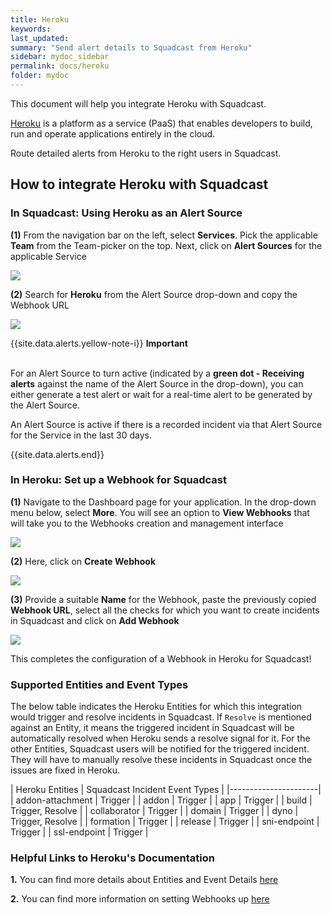```yaml
---
title: Heroku
keywords: 
last_updated: 
summary: "Send alert details to Squadcast from Heroku"
sidebar: mydoc_sidebar
permalink: docs/heroku
folder: mydoc
---
```


This document will help you integrate Heroku with Squadcast.

[Heroku](https://www.heroku.com/) is a platform as a service (PaaS) that enables developers to build, run and operate applications entirely in the cloud.

Route detailed alerts from Heroku to the right users in Squadcast.

## How to integrate Heroku with Squadcast

### In Squadcast: Using Heroku as an Alert Source

**(1)** From the navigation bar on the left, select **Services**. Pick the applicable **Team** from the Team-picker on the top. Next, click on **Alert Sources** for the applicable Service

![](../.gitbook/assets/alert\_source\_1.png)

**(2)** Search for **Heroku** from the Alert Source drop-down and copy the Webhook URL

![](../.gitbook/assets/heroku\_1.png)

{{site.data.alerts.yellow-note-i}}
<b>Important</b><br/><br/>
<p>For an Alert Source to turn active (indicated by a <b>green dot - Receiving alerts</b> against the name of the Alert Source in the drop-down), you can either generate a test alert or wait for a real-time alert to be generated by the Alert Source.</p>
<p>An Alert Source is active if there is a recorded incident via that Alert Source for the Service in the last 30 days.</p>
{{site.data.alerts.end}}

### In Heroku: Set up a Webhook for Squadcast

**(1)** Navigate to the Dashboard page for your application. In the drop-down menu below, select **More**. You will see an option to **View Webhooks** that will take you to the Webhooks creation and management interface

![](../.gitbook/assets/heroku\_2.png)

**(2)** Here, click on **Create Webhook**

![](../.gitbook/assets/heroku\_3.png)

**(3)** Provide a suitable **Name** for the Webhook, paste the previously copied **Webhook URL**, select all the checks for which you want to create incidents in Squadcast and click on **Add Webhook**

![](../.gitbook/assets/heroku\_4.png)

This completes the configuration of a Webhook in Heroku for Squadcast!

### Supported Entities and Event Types

The below table indicates the Heroku Entities for which this integration would trigger and resolve incidents in Squadcast. If `Resolve` is mentioned against an Entity, it means the triggered incident in Squadcast will be automatically resolved when Heroku sends a resolve signal for it. For the other Entities, Squadcast users will be notified for the triggered incident. They will have to manually resolve these incidents in Squadcast once the issues are fixed in Heroku.

| Heroku Entities | Squadcast Incident Event Types |
|----------------------|
| addon-attachment | Trigger |
| addon | Trigger |
| app | Trigger |
| build | Trigger, Resolve |
| collaborator | Trigger |
| domain | Trigger |
| dyno | Trigger, Resolve |
| formation | Trigger |
| release | Trigger |
| sni-endpoint | Trigger |
| ssl-endpoint | Trigger |

### Helpful Links to Heroku's Documentation

**1.** You can find more details about Entities and Event Details [here](https://devcenter.heroku.com/articles/app-webhooks#step-2-determine-which-events-to-subscribe-to)

**2.** You can find more information on setting Webhooks up [here](https://devcenter.heroku.com/articles/app-webhooks)